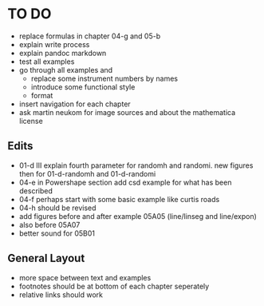 TO DO
=====

- replace formulas in chapter 04-g and 05-b
- explain write process
- explain pandoc markdown
- test all examples
- go through all examples and
    - replace some instrument numbers by names
    - introduce some functional style
    - format 
- insert navigation for each chapter
- ask martin neukom for image sources and about the mathematica license

Edits
-----

- 01-d III explain fourth parameter for randomh and randomi.
  new figures then for 01-d-randomh and 01-d-randomi
- 04-e in Powershape section add csd example for what has been described
- 04-f perhaps start with some basic example like curtis roads
- 04-h should be revised
- add figures before and after example 05A05 (line/linseg and line/expon)
- also before 05A07
- better sound for 05B01

General Layout
--------------

- more space between text and examples
- footnotes should be at bottom of each chapter seperately
- relative links should work
